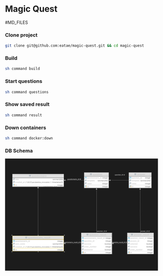 # Magic Quest
#MD_FILES


### Clone project
```bash
git clone git@github.com:eatae/magic-quest.git && cd magic-quest
```

### Build
```bash
sh command build
```

### Start questions
```bash
sh command questions
```

### Show saved result
```bash
sh command result
```

### Down containers
```bash
sh command docker:down
```


### DB Schema
![schema](https://github.com/eatae/magic-quest/blob/8082c9a41a90d6550e9707e8dcb9e92a4982bf4a/docs/schema.png)
